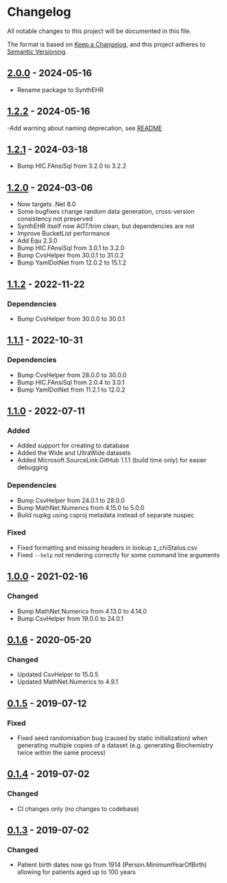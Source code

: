 # Changelog
All notable changes to this project will be documented in this file.

The format is based on [Keep a Changelog](https://keepachangelog.com/en/1.0.0/),
and this project adheres to [Semantic Versioning](https://semver.org/spec/v2.0.0.html).

## [2.0.0] - 2024-05-16

- Rename package to SynthEHR

## [1.2.2] - 2024-05-16

-Add warning about naming deprecation, see [README](./README.md#Deprecation)

## [1.2.1] - 2024-03-18

- Bump HIC.FAnsiSql from 3.2.0 to 3.2.2

## [1.2.0] - 2024-03-06

- Now targets .Net 8.0
- Some bugfixes change random data generation, cross-version consistency not preserved
- SynthEHR itself now AOT/trim clean, but dependencies are not
- Improve BucketList performance
- Add Equ 2.3.0
- Bump HIC.FAnsiSql from 3.0.1 to 3.2.0
- Bump CvsHelper from 30.0.1 to 31.0.2
- Bump YamlDotNet from 12.0.2 to 15.1.2

## [1.1.2] - 2022-11-22

### Dependencies

- Bump CvsHelper from 30.0.0 to 30.0.1

## [1.1.1] - 2022-10-31

### Dependencies

- Bump CvsHelper from 28.0.0 to 30.0.0
- Bump HIC.FAnsiSql from 2.0.4 to 3.0.1
- Bump YamlDotNet from 11.2.1 to 12.0.2

## [1.1.0] - 2022-07-11

### Added

- Added support for creating to database
- Added the Wide and UltraWide datasets
- Added Microsoft.SourceLink.GitHub 1.1.1 (build time only) for easier debugging

### Dependencies

- Bump CsvHelper from 24.0.1 to 28.0.0
- Bump MathNet.Numerics from 4.15.0 to 5.0.0
- Build nupkg using csproj metadata instead of separate nuspec

### Fixed

- Fixed formatting and missing headers in lookup z\_chiStatus.csv
- Fixed `--help` not rendering correctly for some command line arguments

## [1.0.0] - 2021-02-16

### Changed

- Bump MathNet.Numerics from 4.13.0 to 4.14.0
- Bump CsvHelper from 19.0.0 to 24.0.1

## [0.1.6] - 2020-05-20

### Changed

- Updated CsvHelper to 15.0.5
- Updated MathNet.Numerics to 4.9.1

## [0.1.5] - 2019-07-12

### Fixed

- Fixed seed randomisation bug (caused by static initialization) when generating multiple copies of a dataset (e.g. generating Biochemistry twice within the same process)

## [0.1.4] - 2019-07-02

### Changed

- CI changes only (no changes to codebase)

## [0.1.3] - 2019-07-02

### Changed

- Patient birth dates now go from 1914 (Person.MinimumYearOfBirth) allowing for patients aged up to 100 years

[Unreleased]: https://github.com/HicServices/SynthEHR/compare/v2.0.0...main
[2.0.0]: https://github.com/HicServices/SynthEHR/compare/v1.2.2...v2.0.0
[1.2.2]: https://github.com/HicServices/SynthEHR/compare/v1.2.1...v1.2.2
[1.2.1]: https://github.com/HicServices/SynthEHR/compare/v1.2.0...v1.2.1
[1.2.0]: https://github.com/HicServices/SynthEHR/compare/v1.1.2...v1.2.0
[1.1.2]: https://github.com/HicServices/SynthEHR/compare/v1.1.1...v1.1.2
[1.1.1]: https://github.com/HicServices/SynthEHR/compare/v1.1.0...v1.1.1
[1.1.0]: https://github.com/HicServices/SynthEHR/compare/v1.0.0...v1.1.0
[1.0.0]: https://github.com/HicServices/SynthEHR/compare/v0.1.6...v1.0.0
[0.1.6]: https://github.com/HicServices/SynthEHR/compare/v0.1.5...v0.1.6
[0.1.5]: https://github.com/HicServices/SynthEHR/compare/v0.1.4...v0.1.5
[0.1.4]: https://github.com/HicServices/SynthEHR/compare/v0.1.3...v0.1.4
[0.1.3]: https://github.com/HicServices/SynthEHR/compare/0.0.1.2...v0.1.3
